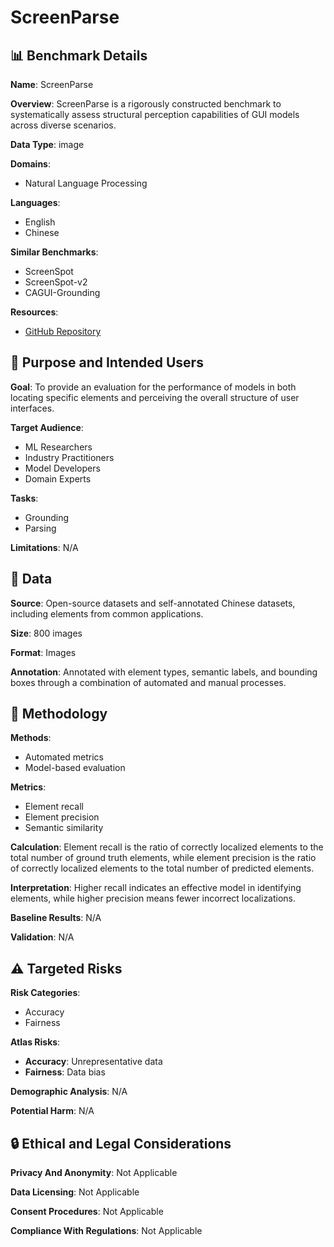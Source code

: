 # ScreenParse

## 📊 Benchmark Details

**Name**: ScreenParse

**Overview**: ScreenParse is a rigorously constructed benchmark to systematically assess structural perception capabilities of GUI models across diverse scenarios.

**Data Type**: image

**Domains**:
- Natural Language Processing

**Languages**:
- English
- Chinese

**Similar Benchmarks**:
- ScreenSpot
- ScreenSpot-v2
- CAGUI-Grounding

**Resources**:
- [GitHub Repository](https://github.com/antgroup/SparkUI-Parser)

## 🎯 Purpose and Intended Users

**Goal**: To provide an evaluation for the performance of models in both locating specific elements and perceiving the overall structure of user interfaces.

**Target Audience**:
- ML Researchers
- Industry Practitioners
- Model Developers
- Domain Experts

**Tasks**:
- Grounding
- Parsing

**Limitations**: N/A

## 💾 Data

**Source**: Open-source datasets and self-annotated Chinese datasets, including elements from common applications.

**Size**: 800 images

**Format**: Images

**Annotation**: Annotated with element types, semantic labels, and bounding boxes through a combination of automated and manual processes.

## 🔬 Methodology

**Methods**:
- Automated metrics
- Model-based evaluation

**Metrics**:
- Element recall
- Element precision
- Semantic similarity

**Calculation**: Element recall is the ratio of correctly localized elements to the total number of ground truth elements, while element precision is the ratio of correctly localized elements to the total number of predicted elements.

**Interpretation**: Higher recall indicates an effective model in identifying elements, while higher precision means fewer incorrect localizations.

**Baseline Results**: N/A

**Validation**: N/A

## ⚠️ Targeted Risks

**Risk Categories**:
- Accuracy
- Fairness

**Atlas Risks**:
- **Accuracy**: Unrepresentative data
- **Fairness**: Data bias

**Demographic Analysis**: N/A

**Potential Harm**: N/A

## 🔒 Ethical and Legal Considerations

**Privacy And Anonymity**: Not Applicable

**Data Licensing**: Not Applicable

**Consent Procedures**: Not Applicable

**Compliance With Regulations**: Not Applicable
